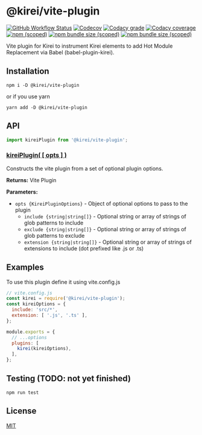 @kirei/vite-plugin
==========================

[![GitHub Workflow Status](https://img.shields.io/github/workflow/status/ifaxity/kirei/Test%20and%20Deploy?style=for-the-badge&logo=github)](https://github.com/iFaxity/kirei/actions)
[![Codecov](https://img.shields.io/codecov/c/github/ifaxity/kirei?style=for-the-badge&logo=codecov)](https://codecov.io/gh/iFaxity/kirei)
[![Codacy grade](https://img.shields.io/codacy/grade/dbdf69a34ba64733ace9d8aa204248ab?style=for-the-badge&logo=codacy)](https://app.codacy.com/manual/iFaxity/kirei/dashboard)
[![Codacy coverage](https://img.shields.io/codacy/coverage/dbdf69a34ba64733ace9d8aa204248ab?style=for-the-badge&logo=codacy)](https://app.codacy.com/manual/iFaxity/kirei/dashboard)
[![npm (scoped)](https://img.shields.io/npm/v/@kirei/vite-plugin?style=for-the-badge&logo=npm)](https://npmjs.org/package/@kirei/vite-plugin)
[![npm bundle size (scoped)](https://img.shields.io/bundlephobia/min/@kirei/vite-plugin?label=Bundle%20size&style=for-the-badge)](https://npmjs.org/package/@kirei/vite-plugin)
[![npm bundle size (scoped)](https://img.shields.io/bundlephobia/minzip/@kirei/vite-plugin?label=Bundle%20size%20%28gzip%29&style=for-the-badge)](https://npmjs.org/package/@kirei/vite-plugin)

Vite plugin for Kirei to instrument Kirei elements to add Hot Module Replacement via Babel (babel-plugin-kirei).

Installation
--------------------------
`npm i -D @kirei/vite-plugin`

or if you use yarn

`yarn add -D @kirei/vite-plugin`

API
--------------------------

```js
import kireiPlugin from '@kirei/vite-plugin';
```

### [kireiPlugin( [ opts ] )](#kirei-plugin)

Constructs the vite plugin from a set of optional plugin options.

**Returns:** Vite Plugin

**Parameters:**
* `opts {KireiPluginOptions}` - Object of optional options to pass to the plugin
  * `include {string|string[]}` - Optional string or array of strings of glob patterns to include
  * `exclude {string|string[]}` - Optional string or array of strings of glob patterns to exclude
  * `extension {string|string[]}` - Optional string or array of strings of extensions to include (dot prefixed like .js or .ts)

Examples
--------------------------

To use this plugin define it using vite.config.js

```js
// vite.config.js
const kirei = require('@kirei/vite-plugin');
const kireiOptions = {
  include: 'src/*',
  extension: [ '.js', '.ts' ],
};

module.exports = {
  // ...options
  plugins: [
    kirei(kireiOptions),
  ],
};
```

Testing (TODO: not yet finished)
--------------------------

`npm run test`

License
--------------------------

[MIT](./LICENSE)

